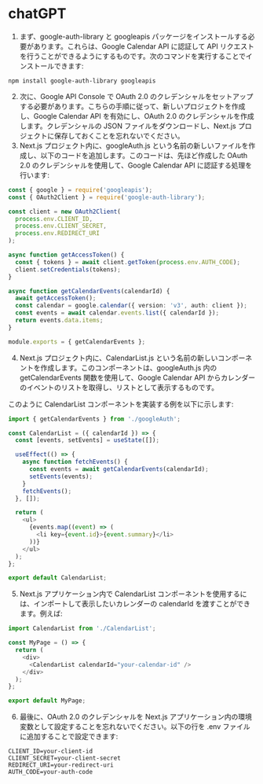 # chatGPT
1. まず、google-auth-library と googleapis パッケージをインストールする必要があります。これらは、Google Calendar API に認証して API リクエストを行うことができるようにするものです。次のコマンドを実行することでインストールできます:
```
npm install google-auth-library googleapis
```

2. 次に、Google API Console で OAuth 2.0 のクレデンシャルをセットアップする必要があります。こちらの手順に従って、新しいプロジェクトを作成し、Google Calendar API を有効にし、OAuth 2.0 のクレデンシャルを作成します。クレデンシャルの JSON ファイルをダウンロードし、Next.js プロジェクトに保存しておくことを忘れないでください。
3. Next.js プロジェクト内に、googleAuth.js という名前の新しいファイルを作成し、以下のコードを追加します。このコードは、先ほど作成した OAuth 2.0 のクレデンシャルを使用して、Google Calendar API に認証する処理を行います:

```ts
const { google } = require('googleapis');
const { OAuth2Client } = require('google-auth-library');

const client = new OAuth2Client(
  process.env.CLIENT_ID,
  process.env.CLIENT_SECRET,
  process.env.REDIRECT_URI
);

async function getAccessToken() {
  const { tokens } = await client.getToken(process.env.AUTH_CODE);
  client.setCredentials(tokens);
}

async function getCalendarEvents(calendarId) {
  await getAccessToken();
  const calendar = google.calendar({ version: 'v3', auth: client });
  const events = await calendar.events.list({ calendarId });
  return events.data.items;
}

module.exports = { getCalendarEvents };
```

4. Next.js プロジェクト内に、CalendarList.js という名前の新しいコンポーネントを作成します。このコンポーネントは、googleAuth.js 内の getCalendarEvents 関数を使用して、Google Calendar API からカレンダーのイベントのリストを取得し、リストとして表示するものです。

このように CalendarList コンポーネントを実装する例を以下に示します:

```ts
import { getCalendarEvents } from './googleAuth';

const CalendarList = ({ calendarId }) => {
  const [events, setEvents] = useState([]);

  useEffect(() => {
    async function fetchEvents() {
      const events = await getCalendarEvents(calendarId);
      setEvents(events);
    }
    fetchEvents();
  }, []);

  return (
    <ul>
      {events.map((event) => (
        <li key={event.id}>{event.summary}</li>
      ))}
    </ul>
  );
};

export default CalendarList;
```

5. Next.js アプリケーション内で CalendarList コンポーネントを使用するには、インポートして表示したいカレンダーの calendarId を渡すことができます。例えば:

```ts
import CalendarList from './CalendarList';

const MyPage = () => {
  return (
    <div>
      <CalendarList calendarId="your-calendar-id" />
    </div>
  );
};

export default MyPage;
```
6. 最後に、OAuth 2.0 のクレデンシャルを Next.js アプリケーション内の環境変数として設定することを忘れないでください。以下の行を .env ファイルに追加することで設定できます:
```env
CLIENT_ID=your-client-id
CLIENT_SECRET=your-client-secret
REDIRECT_URI=your-redirect-uri
AUTH_CODE=your-auth-code
```
